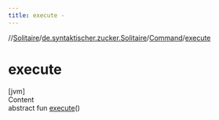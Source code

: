 ```yaml
---
title: execute -
---
```

//[Solitaire](../../index.md)/[de.syntaktischer.zucker.Solitaire](../index.md)/[Command](index.md)/[execute](execute.md)



# execute  
[jvm]  
Content  
abstract fun [execute](execute.md)()  



